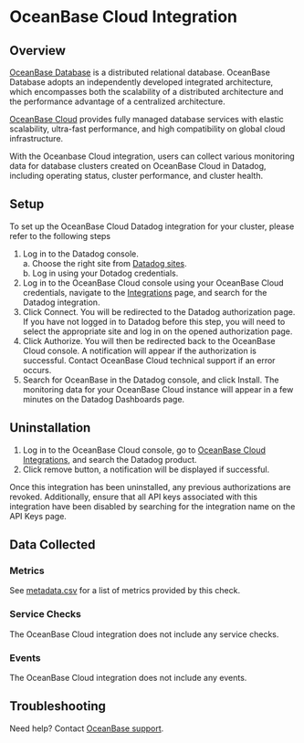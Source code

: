 # OceanBase Cloud Integration

## Overview

[OceanBase Database][1] is a distributed relational database. OceanBase Database adopts an independently developed integrated architecture, which encompasses both the scalability of a distributed architecture and the performance advantage of a centralized architecture. 

[OceanBase Cloud][2] provides fully managed database services with elastic scalability, ultra-fast performance, and high compatibility on global cloud infrastructure.

With the Oceanbase Cloud integration, users can collect various monitoring data for database clusters created on OceanBase Cloud in Datadog, including operating status, cluster performance, and cluster health.

## Setup

To set up the OceanBase Cloud Datadog integration for your cluster, please refer to the following steps
1. Log in to the Datadog console.    
    a. Choose the right site from [Datadog sites][3].    
    b. Log in using your Dotadog credentials.
2. Log in to the OceanBase Cloud console using your OceanBase Cloud credentials, navigate to the [Integrations][4] page, and search for the Datadog integration.
3. Click Connect. You will be redirected to the Datadog authorization page. If you have not logged in to Datadog before this step, you will need to select the appropriate site and log in on the opened authorization page. 
4. Click Authorize. You will then be redirected back to the OceanBase Cloud console. A notification will appear if the authorization is successful. Contact OceanBase Cloud technical support if an error occurs.
5. Search for OceanBase in the Datadog console, and click Install. The monitoring data for your OceanBase Cloud instance will appear in a few minutes on the Datadog Dashboards page.

## Uninstallation

1. Log in to the OceanBase Cloud console, go to [OceanBase Cloud Integrations][4], and search the Datadog product.
2. Click remove button, a notification will be displayed if successful.

Once this integration has been uninstalled, any previous authorizations are revoked.
Additionally, ensure that all API keys associated with this integration have been disabled by searching for the integration name on the API Keys page. 

## Data Collected

### Metrics

See [metadata.csv][5] for a list of metrics provided by this check.

### Service Checks

The OceanBase Cloud integration does not include any service checks.

### Events

The OceanBase Cloud integration does not include any events.

## Troubleshooting

Need help? Contact [OceanBase support][6].

[1]: https://en.oceanbase.com
[2]: https://en.oceanbase.com/product/cloud
[3]: https://docs.datadoghq.com/getting_started/site
[4]: https://cloud.oceanbase.com/integrations
[5]: https://github.com/DataDog/integrations-extras/blob/master/oceanbasecloud/metadata.csv
[6]: https://en.oceanbase.com/docs/oceanbase-cloud
